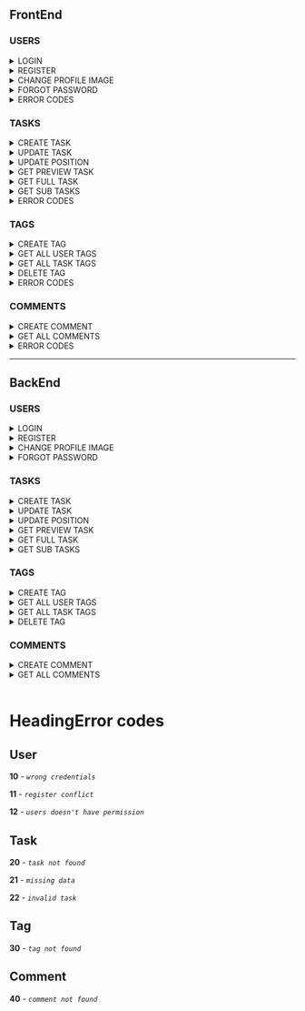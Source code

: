 ## FrontEnd

### USERS

<details>
<summary>LOGIN</summary>

## Request

**Endpoint:** `POST` http://localhost:8086/todo/users/login

**Body:**

```json
{
  "username": "STRING",
  "password": "STRING"
}
```

</details>
<details>
<summary>REGISTER</summary>

## Request

**Endpoint:** `POST` http://localhost:8086/todo/users/register

**Body:**

```json
{
  "email": "string",
  "firstName": "string",
  "lastName": "string",
  "profileImage": "string",
  "username": "string",
  "password": "string"
}
```

</details>
<details>
<summary>CHANGE PROFILE IMAGE</summary>

## Request

**Endpoint:** `PATCH` http://localhost:8086/todo/users/{userId}/profile_image

**Body:**

```json
{
  "profileImage": "string"
}
```

</details>
<details>
<summary>FORGOT PASSWORD</summary>

## Request

**Endpoint:** `PATCH` http://localhost:8086/todo/users/forgot_password

**Body:**

```json
{
  "newPassword": "string"
}
```

</details>

<details>
<summary>ERROR CODES</summary>

<h3>401</h3>

```
{
        "message": "Wrong credentials",
        "type": "....",
        "code": 10,
        "timestemp": date
}
```

<h3>403</h3>

```
{
        "message": "User don't have permission",
        "type": "....",
        "code": 12,
        "timestemp": date
}
```

<h3>409</h3>

```
{
        "message": "Register conflict",
        "type": "....",
        "code": 11,
        "timestemp": date
}
```

</details>

### TASKS

<details>
<summary>CREATE TASK</summary>

## Request

**Endpoint:** `POST` http://localhost:8086/todo/tasks/v1

**Body:**

```json
{
  "title": "string",
  "description": "string",
  "date": "31-03-2023",
  "userId": 0,
  "parentId": 0,
  "position": 0
}
```

</details>
<details>
<summary>UPDATE TASK</summary>

## Request

**Endpoint:** `PATCH` http://localhost:8086/todo/tasks/v1/{taskId}

**Body:**

```json
{
  "title": "String",
  "description": "String",
  "isDone": "Boolean",
  "date": "String",
  "isFavorite": "Boolean",
  "disabled": "Boolean"
}
```

</details>
<details>
<summary>UPDATE POSITION</summary>

## Request

**Endpoint:** `PATCH` http://localhost:8086/todo/tasks/v1/change-position

**Body:**

```json
[
  {
    "taskId": "Integer",
    "position": "Integer",
    "parentId": "Integer"
  },
  {
    "taskId": "Integer",
    "position": "Integer",
    "parentId": "Integer"
  }
]
```

</details>
<details>
<summary>GET PREVIEW TASK</summary>

## Request

**Endpoint:** `GET` http://localhost:8086/todo/tasks/preview/{userId}

**Body:**

```json
{}
```

</details>
<details>
<summary>GET FULL TASK</summary>

## Request

**Endpoint:** `GET` http://localhost:8086/todo/tasks/v1/{taskId}/{userId}

**Body:**

```json
{}
```

</details>
<details>
<summary>GET SUB TASKS</summary>

## Request

**Endpoint:** `GET` http://localhost:8086/todo/tasks/v1/{parentId}

**Body:**

```json
{}
```

</details>

<details>
<summary>ERROR CODES</summary>

<h3>400</h3>

```
{
        "message": "Missing data o creation task",
        "type": "....",
        "code": 21,
        "timestemp": date
}
```

<h3>400</h3>

```
{
        "message": "Invalid task",
        "type": "....",
        "code": 22,
        "timestemp": date
}
```

<h3>404</h3>

```
{
        "message": "Task not found",
        "type": "....",
        "code": 20,
        "timestemp": date
}
```

</details>

### TAGS

<details>
<summary>CREATE TAG</summary>

## Request

**Endpoint:** `POST` http://localhost:8086/todo/tags/v1

**Body:**

```json
{
  "name": "String",
  "color": "String",
  "userId": "Integer",
  "taskId": "Integer"
}
```

</details>
<details>
<summary>GET ALL USER TAGS</summary>

## Request

**Endpoint:** `GET` http://localhost:8086/todo/tags/v1/users/{userId}

**Body:**

```json
{}
```

</details>
<details>
<summary>GET ALL TASK TAGS</summary>

## Request

**Endpoint:** `GET` http://localhost:8086/todo/tags/v1/task/{taskId}

**Body:**

```json
{}
```

</details>
<details>
<summary>DELETE TAG</summary>

## Request

**Endpoint:** `DELETE` http://localhost:8086/todo/tags/{taskId}/{tagId}

**Body:**

```json
{}
```

</details>

<details>
<summary>ERROR CODES</summary>

<h3>404</h3>

```
{
        "message": "Tag not found",
        "type": "....",
        "code": 30,
        "timestemp": date
}
```

</details>

### COMMENTS

<details>
<summary>CREATE COMMENT</summary>

## Request

**Endpoint:** `POST` http://localhost:8086/todo/comments/v1

**Body:**

```json
{
  "description": "String",
  "taskId": "Integer"
}
```

</details>
<details>
<summary>GET ALL COMMENTS</summary>

## Request

**Endpoint:** `GET` http://localhost:8086/todo/comments/v1/{taskId}

**Body:**

```json
{}
```

</details>

<details>
<summary>ERROR CODES</summary>

<h3>404</h3>

```
{
        "message": "Comment not found",
        "type": "....",
        "code": 30,
        "timestemp": date
}
```

</details>

---

## BackEnd

### USERS

<details>
<summary>LOGIN</summary>

## Request

**Endpoint:** `POST` http://localhost:8086/todo/users/login

**Body:**

```json
{
  "userId": "Integer",
  "firstName": "string",
  "lastName": "string",
  "username": "string",
  "email": "string",
  "groupsURL": "string",
  "tasksPreviewsURL": "string"
}
```

</details>
<details>
<summary>REGISTER</summary>

## Request

**Endpoint:** `POST` http://localhost:8086/todo/users/register

**Body:**

```json
{
  "userId": 0,
  "firstName": "string",
  "lastName": "string",
  "profileImage": "string",
  "username": "string",
  "email": "string",
  "groupsURL": "string",
  "tasksPreviewsURL": "string"
}
```

</details>
<details>
<summary>CHANGE PROFILE IMAGE</summary>

## Request

**Endpoint:** `PATCH` http://localhost:8086/todo/users/{userId}/profile_image

**Body:**

```json
{
  "profileImage": "String"
}
```

</details>
<details>
<summary>FORGOT PASSWORD</summary>

## Request

**Endpoint:** `PATCH` http://localhost:8086/todo/users/forgot_password

**Body:**

```json
{}
```

</details>

### TASKS

<details>
<summary>CREATE TASK</summary>

## Request

**Endpoint:** `POST` http://localhost:8086/todo/tasks/v1

**Body:**

```json
{
  "taskId": "Integer",
  "parentId": "Integer",
  "position": "Integer",
  "title": "string",
  "date": "03-04-2023",
  "isDone": "Boolean",
  "isFavorite": "Boolean",
  "taskURL": "string",
  "tags": [
    {
      "tagId": "Integer",
      "name": "string",
      "color": "string"
    }
  ],
  "expired": "Boolean"
}
```

</details>
<details>
<summary>UPDATE TASK</summary>

## Request

**Endpoint:** `PATCH` http://localhost:8086/todo/tasks/v1/{taskId}

**Body:**

```json
{
  "title": "String",
  "description": "String",
  "isDone": "Boolean",
  "date": "String",
  "isFavorite": "Boolean",
  "disabled": "Boolean"
}
```

</details>
<details>
<summary>UPDATE POSITION</summary>

## Request

**Endpoint:** `PATCH` http://localhost:8086/todo/tasks/v1/change-position

**Body:**

```json
[
  {
    "taskId": "Integer",
    "position": "Integer",
    "parentId": "Integer"
  },
  {
    "taskId": "Integer",
    "position": "Integer",
    "parentId": "Integer"
  }
]
```

</details>
<details>
<summary>GET PREVIEW TASK</summary>

## Request

**Endpoint:** `GET` http://localhost:8086/todo/tasks/preview/{taskId}

**Body:**

```json
[
  {
    "taskId": "Integer",
    "parentId": "Integer",
    "position": "Integer",
    "title": "string",
    "date": "03-04-2023",
    "isDone": "Boolean",
    "isFavorite": "Boolean",
    "taskURL": "string",
    "tags": [
      {
        "tagId": "Integer",
        "name": "string",
        "color": "string"
      }
    ],
    "expired": "Boolean"
  }
]
```

</details>
<details>
<summary>GET FULL TASK</summary>

## Request

**Endpoint:** `GET` http://localhost:8086/todo/tasks/v1/{taskId}/{userId}

**Body:**

```json
{
  "taskId": "Integer",
  "title": "string",
  "description": "string",
  "isDone": "Boolean",
  "date": "03-04-2023",
  "expired": "Boolean",
  "isFavorite": "Boolean",
  "parentId": "Integer",
  "position": "Integer",
  "tags": [
    {
      "tagId": "Integer",
      "name": "string",
      "color": "string"
    }
  ],
  "commentsURL": "string"
}
```

</details>
<details>
<summary>GET SUB TASKS</summary>

## Request

**Endpoint:** `GET` http://localhost:8086/todo/tasks/v1/{parentId}

**Body:**

```json
[
  {
    "taskId": "Integer",
    "parentId": "Integer",
    "position": "Integer",
    "title": "string",
    "date": "03-04-2023",
    "isDone": "Boolean",
    "isFavorite": "Boolean",
    "taskURL": "string",
    "tags": [
      {
        "tagId": "Integer",
        "name": "string",
        "color": "string"
      }
    ],
    "expired": "Boolean"
  }
]
```

</details>

### TAGS

<details>
<summary>CREATE TAG</summary>

## Request

**Endpoint:** `POST` http://localhost:8086/todo/tags/v1

**Body:**

```json
{
  "tagId": "Integer",
  "name": "String",
  "color": "String"
}
```

</details>
<details>
<summary>GET ALL USER TAGS</summary>

## Request

**Endpoint:** `GET` http://localhost:8086/todo/tags/v1/users/{userId}

**Body:**

```json
[
  {
    "tagId": "Integer",
    "name": "string",
    "color": "string"
  }
]
```

</details>
<details>
<summary>GET ALL TASK TAGS</summary>

## Request

**Endpoint:** `GET` http://localhost:8086/todo/tags/v1/task/{taskId}

**Body:**

```json
[
  {
    "tagId": "Integer",
    "name": "string",
    "color": "string"
  }
]
```

</details>
<details>
<summary>DELETE TAG</summary>

## Request

**Endpoint:** `DELETE` http://localhost:8086/todo/tags/{taskId}/{tagId}

**Body:**

```json
{}
```

</details>

### COMMENTS

<details>
<summary>CREATE COMMENT</summary>

## Request

**Endpoint:** `POST` http://localhost:8086/todo/comments/v1

**Body:**

```json
{
  "commentId": "Integer",
  "description": "string",
  "taskId": "Integer"
}
```

</details>
<details>
<summary>GET ALL COMMENTS</summary>

## Request

**Endpoint:** `GET` http://localhost:8086/todo/comments/{taskId}

**Body:**

```json
[
  {
    "commentId": "Integer",
    "description": "string",
    "taskId": "Integer"
  }
]
```

</details>
</br>

# HeadingError codes

## User

**10** - _`wrong credentials`_

**11** - _`register conflict`_

**12** - _`users doesn't have permission`_

## Task

**20** - _`task not found`_

**21** - _`missing data`_

**22** - _`invalid task`_

## Tag

**30** - _`tag not found`_

## Comment

**40** - _`comment not found`_
